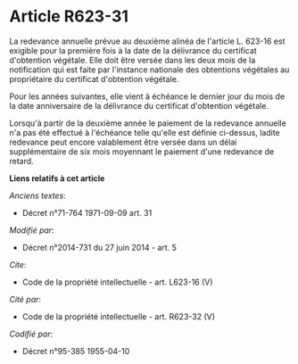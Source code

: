# Article R623-31

La redevance annuelle prévue au deuxième alinéa de l'article L. 623-16 est exigible pour la première fois à la date de la
délivrance du certificat d'obtention végétale. Elle doit être versée dans les deux mois de la notification qui est faite par
l'instance nationale des obtentions végétales au propriétaire du certificat d'obtention végétale. 

Pour les années suivantes, elle vient à échéance le dernier jour du mois de la date anniversaire de la délivrance du
certificat d'obtention végétale. 

Lorsqu'à partir de la deuxième année le paiement de la redevance annuelle n'a pas été effectué à l'échéance telle qu'elle est
définie ci-dessus, ladite redevance peut encore valablement être versée dans un délai supplémentaire de six mois moyennant le
paiement d'une redevance de retard.

**Liens relatifs à cet article**

_Anciens textes_:

  - Décret n°71-764 1971-09-09 art. 31

_Modifié par_:

  - Décret n°2014-731 du 27 juin 2014 - art. 5

_Cite_:

  - Code de la propriété intellectuelle - art. L623-16 (V)

_Cité par_:

  - Code de la propriété intellectuelle - art. R623-32 (V)

_Codifié par_:

  - Décret n°95-385 1955-04-10
